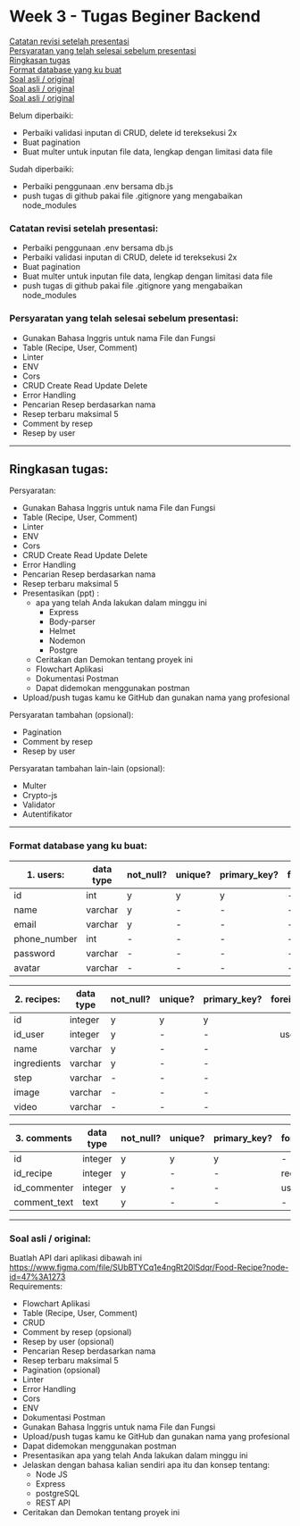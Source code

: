 # Week 3 - Tugas Beginer Backend

[Catatan revisi setelah presentasi](#Catatan-revisi-setelah-presentasi)  
[Persyaratan yang telah selesai sebelum presentasi](#Persyaratan-yang-telah-selesai-sebelum-presentasi)  
[Ringkasan tugas](#Ringkasan-tugas)  
[Format database yang ku buat](#Format-database-yang-ku-buat)  
[Soal asli / original](#Soal-asli-/-original)  
[Soal asli / original](#Soal-asli/original)  
[Soal asli / original](#Soal-asli)  

Belum diperbaiki:
  - Perbaiki validasi inputan di CRUD, delete id tereksekusi 2x
  - Buat pagination
  - Buat multer untuk inputan file data, lengkap dengan limitasi data file

Sudah diperbaiki:
  - Perbaiki penggunaan .env bersama db.js
  - push tugas di github pakai file .gitignore yang mengabaikan node_modules

### Catatan revisi setelah presentasi:
  - Perbaiki penggunaan .env bersama db.js
  - Perbaiki validasi inputan di CRUD, delete id tereksekusi 2x
  - Buat pagination
  - Buat multer untuk inputan file data, lengkap dengan limitasi data file
  - push tugas di github pakai file .gitignore yang mengabaikan node_modules

### Persyaratan yang telah selesai sebelum presentasi:
  - Gunakan Bahasa Inggris untuk nama File dan Fungsi
  - Table (Recipe, User, Comment)
  - Linter
  - ENV
  - Cors
  - CRUD Create Read Update Delete
  - Error Handling
  - Pencarian Resep berdasarkan nama
  - Resep terbaru maksimal 5
  - Comment by resep
  - Resep by user
---
## Ringkasan tugas:
Persyaratan:  
  - Gunakan Bahasa Inggris untuk nama File dan Fungsi  
  - Table (Recipe, User, Comment)  
  - Linter  
  - ENV  
  - Cors  
  - CRUD Create Read Update Delete  
  - Error Handling  
  - Pencarian Resep berdasarkan nama  
  - Resep terbaru maksimal 5  
  - Presentasikan (ppt) :  
    - apa yang telah Anda lakukan dalam minggu ini  
      - Express  
      - Body-parser  
      - Helmet  
      - Nodemon  
      - Postgre  
    - Ceritakan dan Demokan tentang proyek ini  
    - Flowchart Aplikasi  
    - Dokumentasi Postman  
    - Dapat didemokan menggunakan postman  
  - Upload/push tugas kamu ke GitHub dan gunakan nama yang profesional  

Persyaratan tambahan (opsional):
  - Pagination
  - Comment by resep
  - Resep by user

Persyaratan tambahan lain-lain (opsional):
  - Multer
  - Crypto-js
  - Validator
  - Autentifikator

---
### Format database yang ku buat:
| 1. users:    | data type | not_null? | unique? | primary_key? | foreign_key |
| ------------ | --------- | --------- | ------- | -----------  | ----------- |
| id           | int       | y         |  y      | y            | -           |
| name         | varchar   | y         |  -      | -            | -           |
| email        | varchar   | y         |  -      | -            | -           |
| phone_number | int       | -         |  -      | -            | -           |
| password     | varchar   | -         |  -      | -            | -           |
| avatar       | varchar   | -         |  -      | -            | -           |

| 2. recipes:  | data type | not_null? | unique? | primary_key? | foreign_key |
| ------------ | --------- | --------- | ------- | ------------ | :---------: |
| id           | integer   | y         |  y      | y            | -           |
| id_user      | integer   | y         |  -      | -            | users.id    |
| name         | varchar   | y         |  -      | -            | -           |
| ingredients  | varchar   | y         |  -      | -            | -           |
| step         | varchar   | -         |  -      | -            | -           |
| image        | varchar   | -         |  -      | -            | -           |
| video        | varchar   | -         |  -      | -            | -           |

| 3. comments  | data type | not_null? | unique? | primary_key? | foreign_key |
| ------------ | --------- | --------- | ------- | ------------ | ----------- |
| id           | integer   |  y        |  y      | y            | -           |
| id_recipe    | integer   |  y        |  -      | -            | recipes.id  |
| id_commenter | integer   |  y        |  -      | -            | users.id    |
| comment_text | text      |  y        |  -      | -            | -           |
---
### Soal asli / original:
Buatlah API dari aplikasi dibawah ini  
https://www.figma.com/file/SUbBTYCq1e4ngRt20lSdqr/Food-Recipe?node-id=47%3A1273  
Requirements:
  - Flowchart Aplikasi
  - Table (Recipe, User, Comment)
  - CRUD
  - Comment by resep (opsional)
  - Resep by user (opsional)
  - Pencarian Resep berdasarkan nama
  - Resep terbaru maksimal 5
  - Pagination (opsional)
  - Linter
  - Error Handling
  - Cors
  - ENV
  - Dokumentasi Postman
  - Gunakan Bahasa Inggris untuk nama File dan Fungsi
  - Upload/push tugas kamu ke GitHub dan gunakan nama yang profesional
  - Dapat didemokan menggunakan postman
  - Presentasikan apa yang telah Anda lakukan dalam minggu ini
  - Jelaskan dengan bahasa kalian sendiri apa itu dan konsep tentang:
    - Node JS
    - Express
    - postgreSQL
    - REST API
  - Ceritakan dan Demokan tentang proyek ini